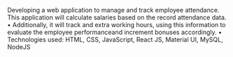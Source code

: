 Developing a web application to manage and track employee attendance. This application will calculate salaries
based on the record attendance data. • Additionally, it will track and extra working hours, using this information to evaluate the employee performanceand increment bonuses accordingly. • Technologies used: HTML, CSS, JavaScript, React JS, Material UI, MySQL, NodeJS

